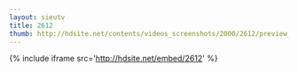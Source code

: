 ```yaml
---
layout: sieutv
title: 2612
thumb: http://hdsite.net/contents/videos_screenshots/2000/2612/preview_360p.mp4.jpg
---
```

{% include iframe src='http://hdsite.net/embed/2612' %}
 
